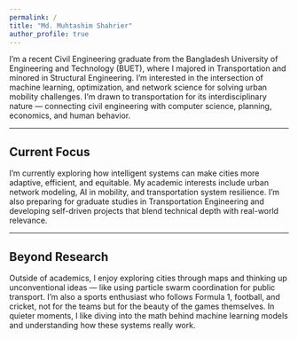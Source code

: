 ```yaml
---
permalink: /
title: "Md. Muhtashim Shahrier"
author_profile: true
---
```



I’m a recent Civil Engineering graduate from the Bangladesh University of Engineering and Technology (BUET), where I majored in Transportation and minored in Structural Engineering. I’m interested in the intersection of machine learning, optimization, and network science for solving urban mobility challenges. I’m drawn to transportation for its interdisciplinary nature — connecting civil engineering with computer science, planning, economics, and human behavior.

---

## Current Focus

I’m currently exploring how intelligent systems can make cities more adaptive, efficient, and equitable. My academic interests include urban network modeling, AI in mobility, and transportation system resilience. I’m also preparing for graduate studies in Transportation Engineering and developing self-driven projects that blend technical depth with real-world relevance.

---

## Beyond Research

Outside of academics, I enjoy exploring cities through maps and thinking up unconventional ideas — like using particle swarm coordination for public transport. I’m also a sports enthusiast who follows Formula 1, football, and cricket, not for the teams but for the beauty of the games themselves. In quieter moments, I like diving into the math behind machine learning models and understanding how these systems really work.
